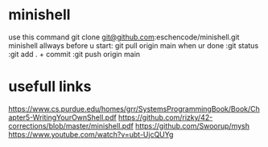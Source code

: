 # minishell
use this command git clone git@github.com:eschencode/minishell.git minishell
allways before u start: git pull origin main
when ur done :git status
              :git add . + commit 
              :git push origin main
# usefull links
https://www.cs.purdue.edu/homes/grr/SystemsProgrammingBook/Book/Chapter5-WritingYourOwnShell.pdf
https://github.com/rizky/42-corrections/blob/master/minishell.pdf
https://github.com/Swoorup/mysh
https://www.youtube.com/watch?v=ubt-UjcQUYg
